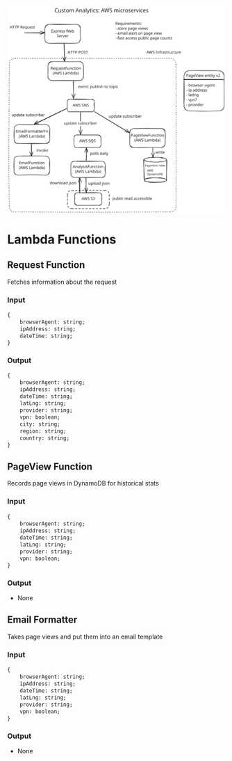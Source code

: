 ![Alt text](./designs/20-09-24.svg)

# Lambda Functions

## Request Function
Fetches information about the request
### Input
```
{
    browserAgent: string;
    ipAddress: string;
    dateTime: string;
}
```
### Output
```
{
    browserAgent: string;
    ipAddress: string;
    dateTime: string;
    latLng: string;
    provider: string;
    vpn: boolean;
    city: string;
    region: string;
    country: string;
}
```

## PageView Function
Records page views in DynamoDB for historical stats
### Input
```
{
    browserAgent: string;
    ipAddress: string;
    dateTime: string;
    latLng: string;
    provider: string;
    vpn: boolean; 
}
```
### Output
- None


## Email Formatter
Takes page views and put them into an email template
### Input
```
{
    browserAgent: string;
    ipAddress: string;
    dateTime: string;
    latLng: string;
    provider: string;
    vpn: boolean; 
}
```
### Output
- None